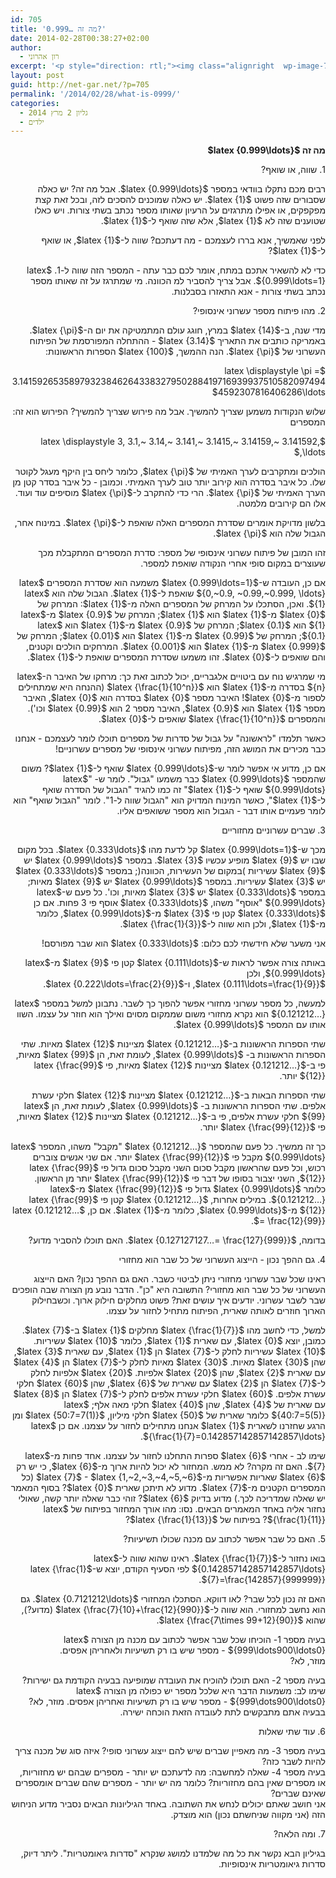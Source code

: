 ```yaml
---
id: 705
title: 'מה זה …0.999?'
date: 2014-02-28T00:38:27+02:00
author:
  - רון אהרוני
excerpt: '<p style="direction: rtl;"><img class="alignright  wp-image-765" alt="kid" src="http://net-gar.net/wp-content/uploads/2014/02/kid-150x150.jpg" width="87" height="87" />רבים מכם נתקלו בוודאי במספר 0.999.... אבל מה זה? יש כאלה שסבורים שזה פשוט 1. יש כאלה שמוכנים להסכים לזה, ובכל זאת קצת מפקפקים, או אפילו מתרגזים על הרעיון שאותו מספר נכתב בשתי צורות. ויש כאלו שטוענים שזה לא 1, אלא שזה שואף ל-1.</p>'
layout: post
guid: http://net-gar.net/?p=705
permalink: '/2014/02/28/what-is-0999/'
categories:
  - גליון 2 מרץ 2014
  - ילדים
---
```

<p dir="RTL">
  <b>מה זה</b><b> $latex {0.999\ldots}$</b>
</p>

<p dir="RTL">
  1. שווה, או שואף?
</p>

<p dir="RTL">
  רבים מכם נתקלו בוודאי במספר $latex {0.999\ldots}$. אבל מה זה? יש כאלה שסבורים שזה פשוט $latex {1}$. יש כאלה שמוכנים להסכים לזה, ובכל זאת קצת מפקפקים, או אפילו מתרגזים על הרעיון שאותו מספר נכתב בשתי צורות. ויש כאלו שטוענים שזה לא $latex {1}$, אלא שזה שואף ל-$latex {1}$.
</p>

<p dir="RTL">
  לפני שאמשיך, אנא בררו לעצמכם - מה דעתכם? שווה ל-$latex {1}$, או שואף ל-$latex {1}$?
</p>

<p dir="RTL">
  כדי לא להשאיר אתכם במתח, אומר לכם כבר עתה - המספר הזה שווה ל-1. $latex {0.999\ldots=1}$. אבל צריך להסביר למ הכוונה. מי שמתרגז על זה שאותו מספר נכתב בשתי צורות - אנא התאזרו בסבלנות.
</p>

<p dir="RTL">
  2. מהו פיתוח מספר עשרוני אינסופי?
</p>

<p dir="RTL">
  מדי שנה, ב-$latex {14}$ במרץ, חוגג עולם המתמטיקה את יום ה-$latex {\pi}$. באמריקה כותבים את התאריך $latex {3.14}$ - ההתחלה המפורסמת של הפיתוח העשרוני של $latex {\pi}$. הנה ההמשך, $latex {100}$ הספרות הראשונות:
</p>

<p dir="RTL">
  $latex \displaystyle \pi = 3.141592653589793238462643383279502884197169399375105820974944592307816406286\ldots$
</p>

<p dir="RTL">
  שלוש הנקודות משמען שצריך להמשיך. אבל מה פירוש שצריך להמשיך? הפירוש הוא זה: המספרים
</p>

<p dir="RTL">
  $latex \displaystyle 3, 3.1,~ 3.14,~ 3.141,~ 3.1415,~ 3.14159,~ 3.141592, \ldots,$
</p>

<p dir="RTL">
  הולכים ומתקרבים לערך האמיתי של $latex {\pi}$, כלומר ליחס בין היקף מעגל לקוטר שלו. כל איבר בסדרה הוא קירוב יותר טוב לערך האמיתי. וכמובן - כל איבר בסדר קטן מן הערך האמיתי של $latex {\pi}$. הרי כדי להתקרב ל-$latex {\pi}$ מוסיפים עוד ועוד. אלו הם קירובים מלמטה.
</p>

<p dir="RTL">
  בלשון מדויקת אומרים שסדרת המספרים האלה שואפת ל-$latex {\pi}$. במינוח אחר, הגבול שלה הוא $latex {\pi}$.
</p>

<p dir="RTL">
  זהו המובן של פיתוח עשרוני אינסופי של מספר: סדרת המספרים המתקבלת מכך שעוצרים במקום סופי אחרי הנקודה שואפת למספר.
</p>

<p dir="RTL">
  אם כן, העובדה ש-$latex {0.999\ldots=1}$ משמעה הוא שסדרת המספרים $latex {0,~0.9, ~0.99,~0.999, \ldots}$ שואפת ל-$latex {1}$. הגבול שלה הוא $latex {1}$. ואכן, הסתכלו על המרחק של המספרים האלה מ-$latex {1}$: המרחק של $latex {0}$ מ-$latex {1}$ הוא $latex {1}$; המרחק של $latex {0.9}$ מ-$latex {1}$ הוא $latex {0.1}$; המרחק של $latex {0.9}$ מ-$latex {1}$ הוא $latex {0.1}$; המרחק של $latex {0.99}$ מ-$latex {1}$ הוא $latex {0.01}$; המרחק של $latex {0.999}$ מ-$latex {1}$ הוא $latex {0.001}$. המרחקים הולכים וקטנים, והם שואפים ל-$latex {0}$. זהו משמעו שסדרת המספרים שואפת ל-$latex {1}$.
</p>

<p dir="RTL">
  מי שמרגיש נוח עם ביטויים אלגבריים, יכול לכתוב זאת כך: מרחקו של האיבר ה-$latex {n}$ בסדרה מ-$latex {1}$ הוא $latex {\frac{1}{10^n}}$ (ההנחה היא שמתחילים לספור מ-$latex {0}$! האיבר מספר $latex {0}$ בסדרה הוא $latex {0}$, האיבר מספר $latex {1}$ הוא $latex {0.9}$, האיבר מספר 2 הוא $latex {0.99}$ וכו'). והמספרים $latex {\frac{1}{10^n}}$ שואפים ל-$latex {0}$.
</p>

<p dir="RTL">
  כאשר תלמדו "לראשונה" על גבול של סדרות של מספרים תוכלו לומר לעצמכם - אנחנו כבר מכירים את המושג הזה, מפיתוח עשרוני אינסופי של מספרים עשרוניים!
</p>

<p dir="RTL">
  אם כן, מדוע אי אפשר לומר ש-$latex {0.999\ldots}$ שואף ל-$latex {1}$? משום שהמספר $latex {0.999\ldots}$ כבר משמעו "גבול". לומר ש- "$latex {0.999\ldots}$ שואף ל-$latex {1}$" זה כמו להגיד "הגבול של הסדרה שואף ל-$latex {1}$", כאשר המינוח המדויק הוא "הגבול שווה ל-1". לומר "הגבול שואף" הוא לומר פעמיים אותו דבר - הגבול הוא מספר ששואפים אליו.
</p>

<p dir="RTL">
  3. שברים עשרוניים מחזוריים
</p>

<p dir="RTL">
  מכך ש-$latex {0.999\ldots=1}$ קל לדעת מהו $latex {0.333\ldots}$. בכל מקום שבו יש $latex {9}$ מופיע עכשיו $latex {3}$. במספר $latex {0.999\ldots}$ יש $latex {9}$ עשיריות )במקום של העשירות, הכוונה(; במספר $latex {0.333\ldots}$ יש $latex {3}$ עשיריות. במספר $latex {0.999\ldots}$ יש $latex {9}$ מאיות; במספר $latex {0.333\ldots}$ יש $latex {3}$ מאיות, וכו'. כל פעם ש-$latex {0.999\ldots}$ "אוסף" משהו, $latex {0.333\ldots}$ אוסף פי 3 פחות. אם כן $latex {0.333\ldots}$ קטן פי $latex {3}$ מ-$latex {0.999\ldots}$, כלומר מ-$latex {1}$, ולכן הוא שווה ל-$latex {\frac{1}{3}}$.
</p>

<p dir="RTL">
  אני משער שלא חידשתי לכם כלום: $latex {0.333\ldots}$ הוא שבר מפורסם!
</p>

<p dir="RTL">
  באותה צורה אפשר לראות ש-$latex {0.111\ldots}$ קטן פי $latex {9}$ מ-$latex {0.999\ldots}$, ולכן<br /> $latex {0.111\ldots=\frac{1}{9}}$, ו-$latex {0.222\ldots=\frac{2}{9}}$.
</p>

<p dir="RTL">
  למעשה, כל מספר עשרוני מחזורי אפשר להפוך כך לשבר. נתבונן למשל במספר $latex {0.121212&#8230;}$ הוא נקרא מחזורי משום שממקום מסוים ואילך הוא חוזר על עצמו. השוו אותו עם המספר $latex {0.999\ldots}$.
</p>

<p dir="RTL">
  שתי הספרות הראשונות ב-$latex {0.121212&#8230;}$ מציינות $latex {12}$ מאיות. שתי הספרות הראשונות ב- $latex {0.999\ldots}$, לעומת זאת, הן $latex {99}$ מאיות, פי ב-$latex {0.121212&#8230;}$ מציינות $latex {12}$ מאיות, פי $latex {\frac{99}{12}}$ יותר.
</p>

<p dir="RTL">
  שתי הספרות הבאות ב-$latex {0.121212&#8230;}$ מציינות $latex {12}$ חלקי עשרת אלפים. שתי הספרות הראשונות ב- $latex {0.999\ldots}$, לעומת זאת, הן $latex {99}$ חלקי עשרת אלפים, פי ב-$latex {0.121212&#8230;}$ מציינות $latex {12}$ מאיות, פי $latex {\frac{99}{12}}$ יותר.
</p>

<p dir="RTL">
  כך זה ממשיך. כל פעם שהמספר $latex {0.121212&#8230;}$ "מקבל" משהו, המספר $latex {0.999\ldots}$ מקבל פי $latex {\frac{99}{12}}$ יותר. אם שני אנשים צוברים רכוש, וכל פעם שהראשון מקבל סכום השני מקבל סכום גדול פי $latex {\frac{99}{12}}$, השני יצבור בסופו של דבר פי $latex {\frac{99}{12}}$ יותר מן הראשון. כלומר $latex {0.999\ldots}$ גדול פי $latex {\frac{99}{12}}$ מ-$latex {0.121212&#8230;}$. במילים אחרות, $latex {0.121212&#8230;}$ קטן פי $latex {\frac{99}{12}}$ מ-$latex {0.999\ldots}$, כלומר מ-$latex {1}$. אם כן, $latex {0.121212&#8230;= \frac{12}{99}}$.
</p>

<p dir="RTL">
  בדומה, $latex {0.127127127&#8230;= \frac{127}{999}}$. האם תוכלו להסביר מדוע?
</p>

<p dir="RTL">
  4. גם ההפך נכון - הייצוג העשרוני של כל שבר הוא מחזורי
</p>

<p dir="RTL">
  ראינו שכל שבר עשרוני מחזורי ניתן לביטוי כשבר. האם גם ההפך נכון? האם הייצוג העשרוני של כל שבר הוא מחזורי? התשובה היא "כן". הדבר נובע מן הצורה שבה הופכים שבר לשבר עשרוני. יודעים איך עושים זאת? פשוט מחלקים חילוק ארוך. וכשבחילוק הארוך חוזרים לאותה שארית, הפיתוח מתחיל לחזור על עצמו.
</p>

<p dir="RTL">
  למשל, כדי לחשב מהו $latex {\frac{1}{7}}$ מחלקים $latex {1}$ ב-$latex {7}$. כמובן, יוצא $latex {0}$, עם שארית $latex {1}$, כלומר $latex {10}$ עשיריות. $latex {10}$ עשיריות לחלק ל-$latex {7}$ הן $latex {1}$, עם שארית $latex {3}$, שהן $latex {30}$ מאיות. $latex {30}$ מאיות לחלק ל-$latex {7}$ הן $latex {4}$ עם שארית $latex {2}$, שהן $latex {20}$ אלפיות. $latex {20}$ אלפיות לחלק ל-$latex {7}$ הן $latex {2}$ עם שארית של $latex {6}$, שהן $latex {60}$ חלקי עשרת אלפים. $latex {60}$ חלקי עשרת אלפים לחלק ל-$latex {7}$ הן $latex {8}$ עם שארית של $latex {4}$, שהן $latex {40}$ חלקי מאה אלף; $latex {40:7=5(5)}$ כלומר שארית של $latex {50}$ חלקי מיליון, $latex {50:7=7(1)}$ ומן הרגע שחזרנו לשארית $latex {1}$ אנחנו מתחילים לחזור על עצמנו. אם כן $latex {\frac{1}{7}=0.142857142857142857\ldots}$.
</p>

<p dir="RTL">
  שימו לב - אחרי $latex {6}$ ספרות התחלנו לחזור על עצמנו. אחד פחות מ-$latex {7}$. האם זה מקרה? לא ממש. המחזור לא יכול להיות ארוך מ-$latex {6}$, כי יש רק $latex {6}$ שאריות אפשריות מ-$latex {7}$ - $latex {1,~2,~3,~4,~5,~6}$ (כל המספרים הקטנים מ-$latex {7}$. מדוע לא תיתכן שארית $latex {0}$? בסוף המאמר יש שאלה שמדריכה לכך.) מדוע בדיוק $latex {6}$? זוהי כבר שאלה יותר קשה, שאולי נחזור אליה באחד המאמרים הבאים. נסו: מהו אורך המחזור בפיתוח של $latex {\frac{1}{11}}$? בפיתוח של $latex {\frac{1}{13}}$?
</p>

<p dir="RTL">
  5. האם כל שבר אפשר לכתוב עם מכנה שכולו תשיעיות?
</p>

<p dir="RTL">
  בואו נחזור ל-$latex {\frac{1}{7}}$. ראינו שהוא שווה ל-$latex {0.142857142857142857\ldots}$ לפי הסעיף הקודם, יוצא ש-$latex {\frac{1}{7}=\frac{142857}{999999}}$.
</p>

<p dir="RTL">
  האם זה נכון לכל שבר? לאו דווקא. הסתכלו המחזורי $latex {0.7121212\ldots}$. גם הוא נחשב למחזורי. הוא שווה ל-$latex {\frac{7}{10}+\frac{12}{990}}$ (מדוע?), שהוא $latex {\frac{7\times 99+12}{90}}$.
</p>

<p dir="RTL">
  בעיה מספר 1- הוכיחו שכל שבר אפשר לכתוב עם מכנה מן הצורה $latex {999\ldots900\ldots0}$ - מספר שיש בו רק תשיעיות ולאחריהן אפסים.<br /> מוזר, לא?
</p>

<p dir="RTL">
  בעיה מספר 2- האם תוכלו להוכיח את העובדה שמופיעה בבעיה הקודמת גם ישירות?<br /> שימו לב: משמעות הדבר היא שלכל מספר יש כפולה מן הצורה $latex {999\dots900\ldots0}$ - מספר שיש בו רק תשיעיות ואחריהן אפסים. מוזר, לא? בבעיה אתם מתבקשים לתת לעובדה הזאת הוכחה ישירה.
</p>

<p dir="RTL">
  6. עוד שתי שאלות
</p>

<p dir="RTL">
  בעיה מספר 3- מה מאפיין שברים שיש להם ייצוג עשרוני סופי? איזה סוג של מכנה צריך להיות לשבר כזה?<br /> בעיה מספר 4- שאלה למחשבה: מה לדעתכם יש יותר - מספרים שבהם יש מחזוריות, או מספרים שאין בהם מחזוריות? כלומר מה יש יותר - מספרים שהם שברים אומספרים שאינם שברים?<br /> אני חושב שאתם יכולים לנחש את השתובה. באחד הגיליונות הבאים נסביר מדוע הניחוש הזה (אני מקווה שניחשתם נכון) הוא מוצדק.
</p>

<p dir="RTL">
  7. ומה הלאה?
</p>

<p dir="RTL">
  בגיליון הבא נקשר את כל מה שלמדנו למושג שנקרא "סדרות גיאומטריות". ליתר דיוק, סדרות גיאומטריות אינסופיות.
</p>